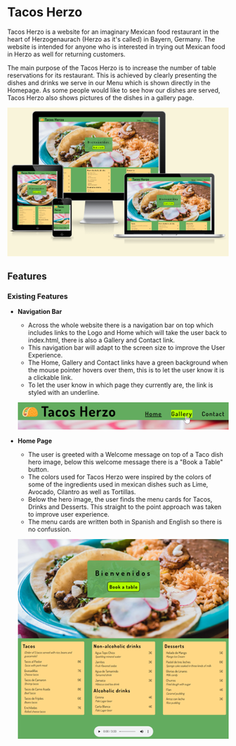 # Tacos Herzo
Tacos Herzo is a website for an imaginary Mexican food restaurant in the heart of Herzogenaurach (Herzo as it's called) in Bayern, Germany. The website is intended for anyone who is interested in trying out Mexican food in Herzo as well for returning customers.

The main purpose of the Tacos Herzo is to increase the number of table reservations for its restaurant.
This is achieved by clearly presenting the dishes and drinks we serve in our Menu which is shown directly in the Homepage. As some people would like to see how our dishes are served, Tacos Herzo also shows pictures of the dishes in a gallery page.

![Tacos Herzo in different screen sizes](docs/images/amiresponsive.png)

## Features

### Existing Features

- __Navigation Bar__

  - Across the whole website there is a navigation bar on top which includes links to the Logo and Home which will take the user back to index.html, there is also a Gallery and Contact link.
  - This navigation bar will adapt to the screen size to improve the User Experience.
  - The Home, Gallery and Contact links have a green background when the mouse pointer hovers over them, this is to let the user know it is a clickable link.
  - To let the user know in which page they currently are, the link is styled with an underline.

  ![Navigation Bar](docs/images/02-nav-bar.png)

- __Home Page__

  - The user is greeted with a Welcome message on top of a Taco dish hero image, below this welcome message there is a "Book a Table" button.
  - The colors used for Tacos Herzo were inspired by the colors of some of the ingredients used in mexican dishes such as Lime, Avocado, Cilantro as well as Tortillas.
  - Below the hero image, the user finds the menu cards for Tacos, Drinks and Desserts. This straight to the point approach was taken to improve user experience.
  - The menu cards are written both in Spanish and English so there is no confussion.

  ![Home Page](docs/images/03-hero-menu-bg.png)